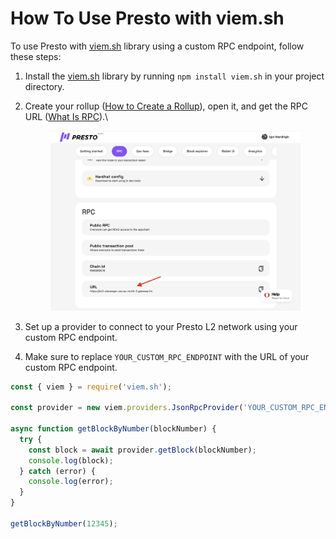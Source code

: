 # How To Use Presto with viem.sh

To use Presto with [viem.sh](http://viem.sh/) library using a custom RPC endpoint, follow these steps:

1. Install the [viem.sh](http://viem.sh/) library by running `npm install viem.sh` in your project directory.
2.  Create your rollup ([How to Create a Rollup](../main-functionality/how-to-create-a-rollup.md)), open it, and get the RPC URL ([What Is RPC](what-is-rpc.md)).\


    <figure><img src="../../.gitbook/assets/web3_js.png" alt=""><figcaption></figcaption></figure>
3. Set up a provider to connect to your Presto L2 network using your custom RPC endpoint.
4. Make sure to replace `YOUR_CUSTOM_RPC_ENDPOINT` with the URL of your custom RPC endpoint.

```jsx
const { viem } = require('viem.sh');

const provider = new viem.providers.JsonRpcProvider('YOUR_CUSTOM_RPC_ENDPOINT');

async function getBlockByNumber(blockNumber) {
  try {
    const block = await provider.getBlock(blockNumber);
    console.log(block);
  } catch (error) {
    console.log(error);
  }
}

getBlockByNumber(12345);
```
